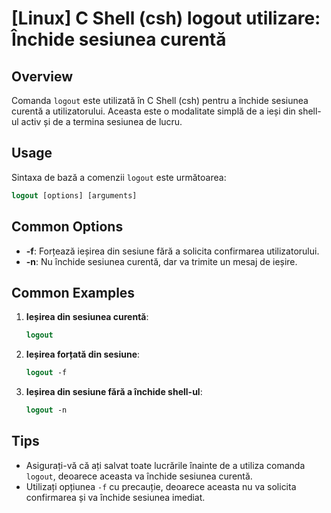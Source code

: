 # [Linux] C Shell (csh) logout utilizare: Închide sesiunea curentă

## Overview
Comanda `logout` este utilizată în C Shell (csh) pentru a închide sesiunea curentă a utilizatorului. Aceasta este o modalitate simplă de a ieși din shell-ul activ și de a termina sesiunea de lucru.

## Usage
Sintaxa de bază a comenzii `logout` este următoarea:

```csh
logout [options] [arguments]
```

## Common Options
- **-f**: Forțează ieșirea din sesiune fără a solicita confirmarea utilizatorului.
- **-n**: Nu închide sesiunea curentă, dar va trimite un mesaj de ieșire.

## Common Examples
1. **Ieșirea din sesiunea curentă**:
   ```csh
   logout
   ```

2. **Ieșirea forțată din sesiune**:
   ```csh
   logout -f
   ```

3. **Ieșirea din sesiune fără a închide shell-ul**:
   ```csh
   logout -n
   ```

## Tips
- Asigurați-vă că ați salvat toate lucrările înainte de a utiliza comanda `logout`, deoarece aceasta va închide sesiunea curentă.
- Utilizați opțiunea `-f` cu precauție, deoarece aceasta nu va solicita confirmarea și va închide sesiunea imediat.
